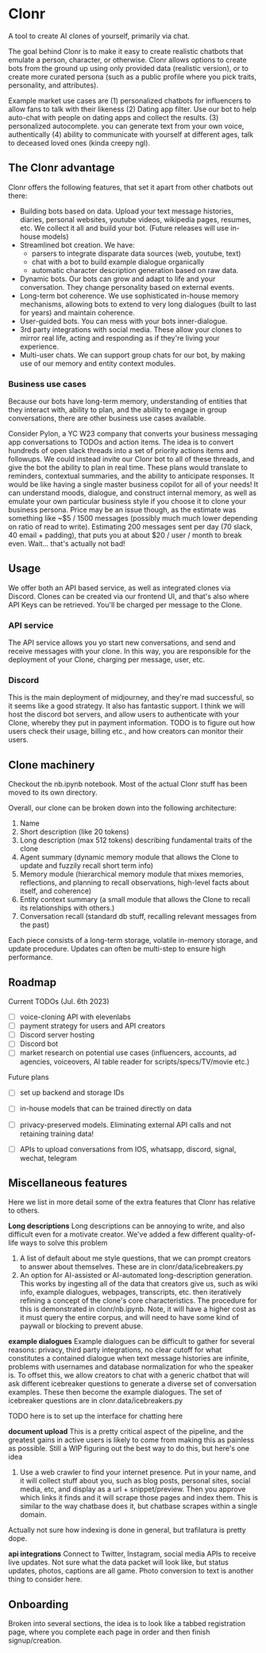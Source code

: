 # Clonr
A tool to create AI clones of yourself, primarily via chat.

The goal behind Clonr is to make it easy to create realistic chatbots that emulate a person, character, or otherwise. Clonr allows options to create bots from the ground up using only provided data (realistic version), or to create more curated persona (such as a public profile where you pick traits, personality, and attributes).

Example market use cases are (1) personalized chatbots for influencers to allow fans to talk with their likeness (2) Dating app filter. Use our bot to help auto-chat with people on dating apps and collect the results. (3) personalized autocomplete. you can generate text from your own voice, authentically (4) ability to communicate with yourself at different ages, talk to deceased loved ones (kinda creepy ngl).

## The Clonr advantage
Clonr offers the following features, that set it apart from other chatbots out there:

* Building bots based on data. Upload your text message histories, diaries, personal websites, youtube videos, wikipedia pages, resumes, etc. We collect it all and build your bot. (Future releases will use in-house models)
* Streamlined bot creation. We have:
    - parsers to integrate disparate data sources (web, youtube, text)
    - chat with a bot to build example dialogue organically
    - automatic character description generation based on raw data.
* Dynamic bots. Our bots can grow and adapt to life and your conversation. They change personality based on external events.
* Long-term bot coherence. We use sophisticated in-house memory mechanisms, allowing bots to extend to very long dialogues (built to last for years) and maintain coherence.
* User-guided bots. You can mess with your bots inner-dialogue.
* 3rd party integrations with social media. These allow your clones to mirror real life, acting and responding as if they're living your experience.
* Multi-user chats. We can support group chats for our bot, by making use of our memory and entity context modules.

### Business use cases
Because our bots have long-term memory, understanding of entities that they interact with, ability to plan, and the ability to engage in group conversations, there are other business use cases available.

Consider Pylon, a YC W23 company that converts your business messaging app conversations to TODOs and action items. The idea is to convert hundreds of open slack threads into a set of priority actions items and followups. We could instead invite our Clonr bot to all of these threads, and give the bot the ability to plan in real time. These plans would translate to reminders, contextual summaries, and the ability to anticipate responses. It would be like having a single master business copilot for all of your needs! It can understand moods, dialogue, and construct internal memory, as well as emulate your own particular business style if you choose it to clone your business persona. Price may be an issue though, as the estimate was something like ~$5 / 1500 messages (possibly much much lower depending on ratio of read to write). Estimating 200 messages sent per day (70 slack, 40 email + padding), that puts you at about $20 / user / month to break even. Wait... that's actually not bad!

## Usage

We offer both an API based service, as well as integrated clones via Discord. Clones can be created via our frontend UI, and that's also where API Keys can be retrieved. You'll be charged per message to the Clone.

### API service
The API service allows you yo start new conversations, and send and receive messages with your clone. In this way, you are responsible for the deployment of your Clone, charging per message, user, etc. 

### Discord
This is the main deployment of midjourney, and they're mad successful, so it seems like a good strategy. It also has fantastic support. I think we will host the discord bot servers, and allow users to authenticate with your Clone, whereby they put in payment information. TODO is to figure out how users check their usage, billing etc., and how creators can monitor their users.

## Clone machinery
Checkout the nb.ipynb notebook. Most of the actual Clonr stuff has been moved to its own directory.

Overall, our clone can be broken down into the following architecture:
1. Name
2. Short description (like 20 tokens)
3. Long description (max 512 tokens) describing fundamental traits of the clone
4. Agent summary (dynamic memory module that allows the Clone to update and fuzzily recall short term info)
5. Memory module (hierarchical memory module that mixes memories, reflections, and planning to recall observations, high-level facts about itself, and coherence)
6. Entity context summary (a small module that allows the Clone to recall its relationships with others.)
7. Conversation recall (standard db stuff, recalling relevant messages from the past)

Each piece consists of a long-term storage, volatile in-memory storage, and update procedure. Updates can often be multi-step to ensure high performance.

## Roadmap
Current TODOs (Jul. 6th 2023)
- [ ] voice-cloning API with elevenlabs
- [ ] payment strategy for users and API creators
- [ ] Discord server hosting
- [ ] Discord bot
- [ ] market research on potential use cases (influencers, accounts, ad agencies, voiceovers, AI table reader for scripts/specs/TV/movie etc.)

Future plans
- [ ] set up backend and storage IDs
- [ ] in-house models that can be trained directly on data
- [ ] privacy-preserved models. Eliminating external API calls and not retaining training data!
- [ ] APIs to upload conversations from IOS, whatsapp, discord, signal, wechat, telegram


## Miscellaneous features
Here we list in more detail some of the extra features that Clonr has relative to others.

__Long descriptions__
Long descriptions can be annoying to write, and also difficult even for a motivate creator. We've added a few different quality-of-life ways to solve this problem
1. A list of default about me style questions, that we can prompt creators to answer about themselves. These are in clonr/data/icebreakers.py
2. An option for AI-assisted or AI-automated long-description generation. This works by ingesting all of the data that creators give us, such as wiki info, example dialogues, webpages, transcripts, etc. then iteratively refining a concept of the clone's core characteristics. The procedure for this is demonstrated in clonr/nb.ipynb. Note, it will have a higher cost as it must query the entire corpus, and will need to have some kind of paywall or blocking to prevent abuse.

__example dialogues__
Example dialogues can be difficult to gather for several reasons: privacy, third party integrations, no clear cutoff for what constitutes a contained dialogue when text message histories are infinite, problems with usernames and database normalization for who the speaker is. To offset this, we allow creators to chat with a generic chatbot that will ask different icebreaker questions to generate a diverse set of conversation examples. These then become the example dialogues. The set of icebreaker questions are in clonr.data/icebreakers.py

TODO here is to set up the interface for chatting here

__document upload__
This is a pretty critical aspect of the pipeline, and the greatest gains in active users is likely to come from making this as painless as possible. Still a WIP figuring out the best way to do this, but here's one idea

1. Use a web crawler to find your internet presence. Put in your name, and it will collect stuff about you, such as blog posts, personal sites, social media, etc, and display as a url + snippet/preview. Then you approve which links it finds and it will scrape those pages and index them. This is similar to the way chatbase does it, but chatbase scrapes within a single domain.

Actually not sure how indexing is done in general, but trafilatura is pretty dope.

__api integrations__
Connect to Twitter, Instagram, social media APIs to receive live updates. Not sure what the data packet will look like, but status updates, photos, captions are all game. Photo conversion to text is another thing to consider here.


## Onboarding
Broken into several sections, the idea is to look like a tabbed registration page, where you complete each page in order and then finish signup/creation.